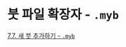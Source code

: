 # 붓 파일 확장자 - `.myb`

[7.7. 새 붓 추가하기 - `.myb`](https://wonder13662.github.io/gimp/2.10.36_ko/07-07-adding-new-brushes.html#1-4-myb)
